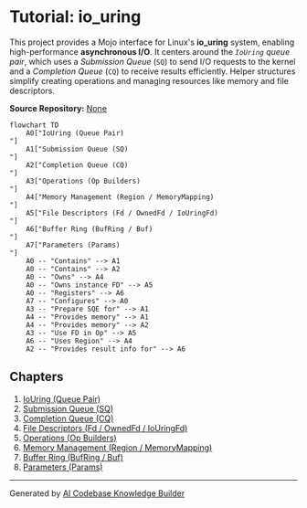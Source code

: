 # Tutorial: io_uring

This project provides a Mojo interface for Linux's **io_uring** system, enabling high-performance **asynchronous I/O**.
It centers around the *`IoUring` queue pair*, which uses a *Submission Queue* (`SQ`) to send I/O requests to the kernel and a *Completion Queue* (`CQ`) to receive results efficiently.
Helper structures simplify creating operations and managing resources like memory and file descriptors.


**Source Repository:** [None](None)

```mermaid
flowchart TD
    A0["IoUring (Queue Pair)
"]
    A1["Submission Queue (SQ)
"]
    A2["Completion Queue (CQ)
"]
    A3["Operations (Op Builders)
"]
    A4["Memory Management (Region / MemoryMapping)
"]
    A5["File Descriptors (Fd / OwnedFd / IoUringFd)
"]
    A6["Buffer Ring (BufRing / Buf)
"]
    A7["Parameters (Params)
"]
    A0 -- "Contains" --> A1
    A0 -- "Contains" --> A2
    A0 -- "Owns" --> A4
    A0 -- "Owns instance FD" --> A5
    A0 -- "Registers" --> A6
    A7 -- "Configures" --> A0
    A3 -- "Prepare SQE for" --> A1
    A4 -- "Provides memory" --> A1
    A4 -- "Provides memory" --> A2
    A3 -- "Use FD in Op" --> A5
    A6 -- "Uses Region" --> A4
    A2 -- "Provides result info for" --> A6
```

## Chapters

1. [IoUring (Queue Pair)
](01_iouring__queue_pair__.md)
2. [Submission Queue (SQ)
](02_submission_queue__sq__.md)
3. [Completion Queue (CQ)
](03_completion_queue__cq__.md)
4. [File Descriptors (Fd / OwnedFd / IoUringFd)
](04_file_descriptors__fd___ownedfd___iouringfd__.md)
5. [Operations (Op Builders)
](05_operations__op_builders__.md)
6. [Memory Management (Region / MemoryMapping)
](06_memory_management__region___memorymapping__.md)
7. [Buffer Ring (BufRing / Buf)
](07_buffer_ring__bufring___buf__.md)
8. [Parameters (Params)
](08_parameters__params__.md)


---

Generated by [AI Codebase Knowledge Builder](https://github.com/The-Pocket/Tutorial-Codebase-Knowledge)